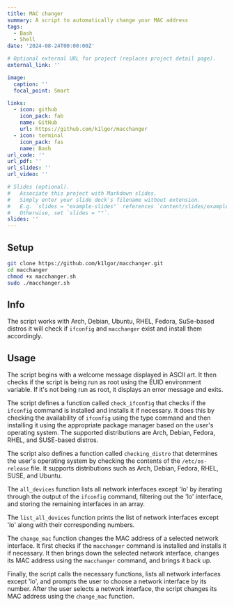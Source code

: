 ```yaml
---
title: MAC changer
summary: A script to automatically change your MAC address
tags:
  - Bash
  - Shell
date: '2024-08-24T00:00:00Z'

# Optional external URL for project (replaces project detail page).
external_link: ''

image:
  caption: ''
  focal_point: Smart

links:
  - icon: github
    icon_pack: fab
    name: GitHub
    url: https://github.com/k1lgor/macchanger
  - icon: terminal
    icon_pack: fas
    name: Bash
url_code: ''
url_pdf: ''
url_slides: ''
url_video: ''

# Slides (optional).
#   Associate this project with Markdown slides.
#   Simply enter your slide deck's filename without extension.
#   E.g. `slides = "example-slides"` references `content/slides/example-slides.md`.
#   Otherwise, set `slides = ""`.
slides: ''
---
```


## Setup

```bash
git clone https://github.com/k1lgor/macchanger.git
cd macchanger
chmod +x macchanger.sh
sudo ./macchanger.sh
```

## Info

The script works with Arch, Debian, Ubuntu, RHEL, Fedora, SuSe-based distros it will check if `ifconfig` and `macchanger` exist and install them accordingly.

## Usage

The script begins with a welcome message displayed in ASCII art. It then checks if the script is being run as root using the EUID environment variable. If it's not being run as root, it displays an error message and exits.

The script defines a function called `check_ifconfig` that checks if the `ifconfig` command is installed and installs it if necessary. It does this by checking the availability of `ifconfig` using the type command and then installing it using the appropriate package manager based on the user's operating system. The supported distributions are Arch, Debian, Fedora, RHEL, and SUSE-based distros.

The script also defines a function called `checking_distro` that determines the user's operating system by checking the contents of the `/etc/os-release` file. It supports distributions such as Arch, Debian, Fedora, RHEL, SUSE, and Ubuntu.

The `all_devices` function lists all network interfaces except 'lo' by iterating through the output of the `ifconfig` command, filtering out the 'lo' interface, and storing the remaining interfaces in an array.

The `list_all_devices` function prints the list of network interfaces except 'lo' along with their corresponding numbers.

The `change_mac` function changes the MAC address of a selected network interface. It first checks if the `macchanger` command is installed and installs it if necessary. It then brings down the selected network interface, changes its MAC address using the `macchanger` command, and brings it back up.

Finally, the script calls the necessary functions, lists all network interfaces except 'lo', and prompts the user to choose a network interface by its number. After the user selects a network interface, the script changes its MAC address using the `change_mac` function.
